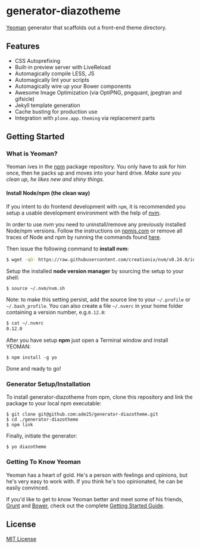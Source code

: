 # generator-diazotheme

[Yeoman](http://yeoman.io) generator that scaffolds out a front-end theme directory.

## Features

* CSS Autoprefixing
* Built-in preview server with LiveReload
* Automagically compile LESS, JS
* Automagically lint your scripts
* Automagically wire up your Bower components
* Awesome Image Optimization (via OptiPNG, pngquant, jpegtran and gifsicle)
* Jekyll template generation
* Cache busting for production use
* Integration with `plone.app.theming` via replacement parts


## Getting Started

### What is Yeoman?

Yeoman ives in the [npm](https://npmjs.org) package repository. You only have to ask for him once, then he packs up and moves into your hard drive. *Make sure you clean up, he likes new and shiny things.*

#### Install Node/npm (the clean way)

If you intent to do frontend development with `npm`, it is recommended you setup a usable development environment with the help of [nvm](https://github.com/creationix/nvm).

In order to use *nvm* you need to uninstall/remove any previously installed Node/npm versions. Follow the instructions on [npmjs.com](https://docs.npmjs.com/misc/removing-npm) or remove all traces of Node and npm by running the commands found [here](http://stackoverflow.com/questions/11177954/how-do-i-completely-uninstall-node-js-and-reinstall-from-beginning-mac-os-x/11178106#11178106).

Then issue the following command to **install nvm**:

```bash
$ wget -qO- https://raw.githubusercontent.com/creationix/nvm/v0.24.0/install.sh | bash
```

Setup the installed **node version manager** by sourcing the setup to your shell:

```bash
$ source ~/.nvm/nvm.sh
```

Note: to make this setting persist, add the source line to your `~/.profile` or `~/.bash_profile`. You can also create a file `~/.nvmrc` in your home folder containing a version number, e.g.`0.12.0`:

```bash
$ cat ~/.nvmrc
0.12.0
```

After you have setup **npm** just open a Terminal window and install YEOMAN:

```
$ npm install -g yo
```

Done and ready to go!


### Generator Setup/Installation

To install generator-diazotheme from npm, clone this repository and link the
package to your local npm executable:

```
$ git clone git@github.com:ade25/generator-diazotheme.git
$ cd ./generator-diazotheme
$ npm link
```

Finally, initiate the generator:

```
$ yo diazotheme
```

### Getting To Know Yeoman

Yeoman has a heart of gold. He's a person with feelings and opinions, but he's very easy to work with. If you think he's too opinionated, he can be easily convinced.

If you'd like to get to know Yeoman better and meet some of his friends, [Grunt](http://gruntjs.com) and [Bower](http://bower.io), check out the complete [Getting Started Guide](https://github.com/yeoman/yeoman/wiki/Getting-Started).


## License

[MIT License](http://en.wikipedia.org/wiki/MIT_License)
